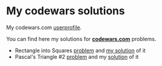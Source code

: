 # My codewars solutions

My codewars.com [userprofile](https://www.codewars.com/users/hulfyback).
 
You can find here my solutions for __[codewars.com](https://www.codewars.com)__ problems.
+ Rectangle into Squares [problem](https://www.codewars.com/kata/rectangle-into-squares/train/java) and [my solution](https://github.com/hulfyback/my-codewars/blob/6kyu/src/main/com/codewars/level_6kyu/SqInRect.java) of it
+ Pascal's Triangle #2 [problem](https://www.codewars.com/kata/52945ce49bb38560fe0001d9) and my [solution](https://github.com/hulfyback/my-codewars/blob/6kyu/src/main/com/codewars/level_6kyu/PascalTriangle.java) of it
